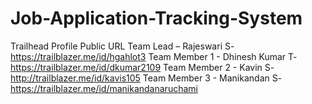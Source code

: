 # Job-Application-Tracking-System

Trailhead Profile Public URL
Team Lead – Rajeswari S- https://trailblazer.me/id/hgahlot3
Team Member 1 - Dhinesh Kumar T- https://trailblazer.me/id/dkumar2109
Team Member 2 - Kavin S- http://trailblazer.me/id/kavis105
Team Member 3 - Manikandan S- https://trailblazer.me/id/manikandanaruchami

